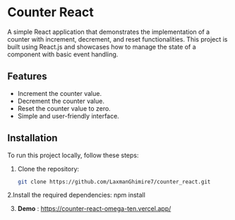 # Counter React

A simple React application that demonstrates the implementation of a counter with increment, decrement, and reset functionalities. This project is built using React.js and showcases how to manage the state of a component with basic event handling.

## Features

- Increment the counter value.
- Decrement the counter value.
- Reset the counter value to zero.
- Simple and user-friendly interface.

## Installation

To run this project locally, follow these steps:

1. Clone the repository:
   ```bash
   git clone https://github.com/LaxmanGhimire7/counter_react.git

2.Install the required dependencies:
   npm install

3. **Demo** : https://counter-react-omega-ten.vercel.app/
   
